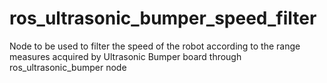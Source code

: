 # ros_ultrasonic_bumper_speed_filter
Node to be used to filter the speed of the robot according to the range measures acquired by Ultrasonic Bumper board through ros_ultrasonic_bumper node
